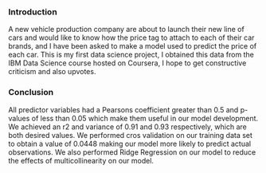 ### Introduction
A new vehicle production company are about to launch their new line of cars and would like to know how the price tag to attach to each of their car brands, and I have been asked to make a model used to predict the price of each car. This is my first data science project, I obtained this data from the IBM Data Science course hosted on Coursera, I hope to get constructive criticism and also upvotes.

### Conclusion
All predictor variables had a Pearsons coefficient greater than 0.5 and p-values of less than 0.05 which make them useful in our model development. We achieved an r2 and variance of 0.91 and 0.93 respectively, which are both desired values. We performed cros validation on our training data set to obtain a value of 0.0448 making our model more likely to predict actual observations. We also performed Ridge Regression on our model to reduce the effects of multicollinearity on our model.
